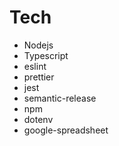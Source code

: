 # Tech
- Nodejs
- Typescript
- eslint
- prettier
- jest
- semantic-release
- npm
- dotenv
- google-spreadsheet
